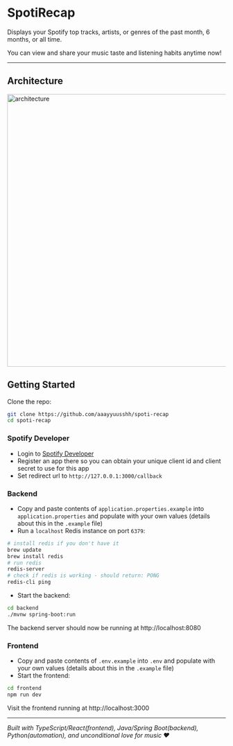 # SpotiRecap
Displays your Spotify top tracks, artists, or genres of the past month, 6 months, or all time.

You can view and share your music taste and listening habits anytime now!
___

## Architecture
<img width="1327" height="629" alt="architecture" src="https://github.com/user-attachments/assets/f59cbd62-733b-46b7-b434-aa0528518e5a" />

## Getting Started
Clone the repo:
```bash
git clone https://github.com/aaayyuusshh/spoti-recap
cd spoti-recap
```

### Spotify Developer
- Login to [Spotify Developer](https://developer.spotify.com/dashboard/)
- Register an app there so you can obtain your unique client id and client secret to use for this app
- Set redirect url to `http://127.0.0.1:3000/callback`

### Backend
- Copy and paste contents of `application.properties.example` into `application.properties` and populate with your own values (details about this in the `.example` file)
- Run a `localhost` Redis instance on port `6379`:
```bash
# install redis if you don't have it
brew update
brew install redis
# run redis
redis-server
# check if redis is working - should return: PONG
redis-cli ping
```
- Start the backend:
```bash
cd backend
./mvnw spring-boot:run
```
The backend server should now be running at http://localhost:8080

### Frontend
-  Copy and paste contents of `.env.example` into `.env` and populate with your own values (details about this in the `.example` file)
- Start the frontend:
```bash
cd frontend
npm run dev
```
Visit the frontend running at http://localhost:3000

---

_Built with TypeScript/React(frontend), Java/Spring Boot(backend), Python(automation), and unconditional love for music ❤️_
